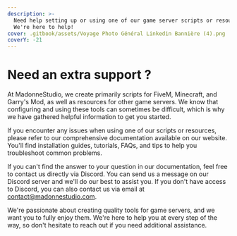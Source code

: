 ```yaml
---
description: >-
  Need help setting up or using one of our game server scripts or resources?
  We're here to help!
cover: .gitbook/assets/Voyage Photo Général Linkedin Bannière (4).png
coverY: -21
---
```


# Need an extra support ?

At MadonneStudio, we create primarily scripts for FiveM, Minecraft, and Garry's Mod, as well as resources for other game servers. We know that configuring and using these tools can sometimes be difficult, which is why we have gathered helpful information to get you started.

If you encounter any issues when using one of our scripts or resources, please refer to our comprehensive documentation available on our website. You'll find installation guides, tutorials, FAQs, and tips to help you troubleshoot common problems.

If you can't find the answer to your question in our documentation, feel free to contact us directly via Discord. You can send us a message on our Discord server and we'll do our best to assist you. If you don't have access to Discord, you can also contact us via email at [contact@madonnestudio.com](mailto:contact@madonnestudio.com).

We're passionate about creating quality tools for game servers, and we want you to fully enjoy them. We're here to help you at every step of the way, so don't hesitate to reach out if you need additional assistance.
